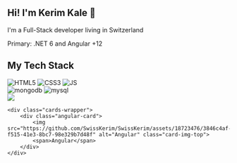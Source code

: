 ## Hi! I'm Kerim Kale 👋
I'm a Full-Stack developer living in Switzerland

Primary: .NET 6 and Angular +12

## My Tech Stack

<head>
    <meta charset="UTF-8">
    <link rel="stylesheet" href="styles.css">
</head>
<body>

<div>
 <img alt="HTML5" src="https://camo.githubusercontent.com/9a7c8c4ee62739436a191706be9f786a813dc377ce778522da198cb94874dc22/68747470733a2f2f696d672e736869656c64732e696f2f62616467652f2d48544d4c352d2532334534344432373f7374796c653d666c61742d737175617265266c6f676f3d68746d6c35266c6f676f436f6c6f723d666666666666">
 <img alt="CSS3" src="https://camo.githubusercontent.com/19d98ab99fe0a1a5c00ef27920be3ada8548f2476877db0598960ac2a5f8788d/68747470733a2f2f696d672e736869656c64732e696f2f62616467652f2d435353332d2532333135373242363f7374796c653d666c61742d737175617265266c6f676f3d63737333">
  <img alt="JS" src="https://camo.githubusercontent.com/a1309b252e82434062012a8073fa9fc1416a96289b7ca11555577b9fbe1cf03e/68747470733a2f2f696d672e736869656c64732e696f2f62616467652f2d4a6176615363726970742d2532334637444631433f7374796c653d666c61742d737175617265266c6f676f3d6a617661736372697074266c6f676f436f6c6f723d303030303030266c6162656c436f6c6f723d25323346374446314326636f6c6f723d253233464643453541">
</div>

<div>
   <img alt="mongodb" src="https://camo.githubusercontent.com/83b9ded7c6e46d27f0a57aac66e6b0150ed2cfe4000ea9656ea0a9bb1289816e/68747470733a2f2f696d672e736869656c64732e696f2f62616467652f2d4d6f6e676f44422d2532333437413234383f7374796c653d666c61742d737175617265266c6f676f3d6d6f6e676f6462266c6f676f436f6c6f723d666666666666">
    <img alt="mysql" src="https://camo.githubusercontent.com/48cde1b2045c34344e7aee5341e3ba25784f4d75eb832a1021689153dd4e8f8e/68747470733a2f2f696d672e736869656c64732e696f2f62616467652f2d4d7953514c2d2532333434373941313f7374796c653d666c61742d737175617265266c6f676f3d6d7973716c266c6f676f436f6c6f723d666666666666">
 </div>
    
 <div>
 <img src ="https://camo.githubusercontent.com/83ac988ea263f940d7ac8e8af8e6ba8fa6dab3421c6c0006abf11a954de55191/68747470733a2f2f696d672e736869656c64732e696f2f62616467652f2d446f636b65722d2532333234393645443f7374796c653d666c61742d737175617265266c6f676f3d646f636b6572266c6f676f436f6c6f723d666666666666">
    </div>


    
</body>


    <div class="cards-wrapper">
        <div class="angular-card">
            <img src="https://github.com/SwissKerim/SwissKerim/assets/18723476/3846c4af-f515-41e3-8bc7-98e329b7d48f" alt="Angular" class="card-img-top">
            <span>Angular</span>
        </div>
    </div>
<!--
**SwissKerim/SwissKerim** is a ✨ _special_ ✨ repository because its `README.md` (this file) appears on your GitHub profile.

Here are some ideas to get you started:

- 🔭 I’m currently working on ...
- 🌱 I’m currently learning ...
- 👯 I’m looking to collaborate on ...
- 🤔 I’m looking for help with ...
- 💬 Ask me about ...
- 📫 How to reach me: ...
- 😄 Pronouns: ...
- ⚡ Fun fact: ...
-->

<!-- ![Anurag's GitHub stats](https://github-readme-stats.vercel.app/api?username=SwissKerim&show_icons=true&theme=transparent) -->
